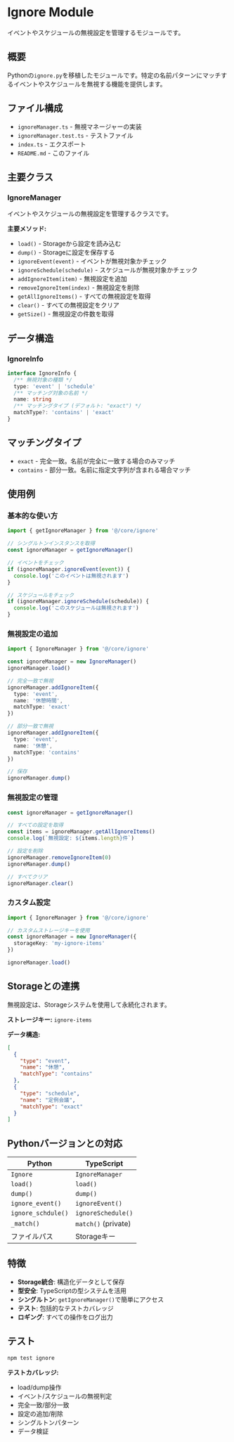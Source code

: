 # Ignore Module

イベントやスケジュールの無視設定を管理するモジュールです。

## 概要

Pythonの`ignore.py`を移植したモジュールです。特定の名前パターンにマッチするイベントやスケジュールを無視する機能を提供します。

## ファイル構成

- `ignoreManager.ts` - 無視マネージャーの実装
- `ignoreManager.test.ts` - テストファイル
- `index.ts` - エクスポート
- `README.md` - このファイル

## 主要クラス

### IgnoreManager

イベントやスケジュールの無視設定を管理するクラスです。

**主要メソッド:**

- `load()` - Storageから設定を読み込む
- `dump()` - Storageに設定を保存する
- `ignoreEvent(event)` - イベントが無視対象かチェック
- `ignoreSchedule(schedule)` - スケジュールが無視対象かチェック
- `addIgnoreItem(item)` - 無視設定を追加
- `removeIgnoreItem(index)` - 無視設定を削除
- `getAllIgnoreItems()` - すべての無視設定を取得
- `clear()` - すべての無視設定をクリア
- `getSize()` - 無視設定の件数を取得

## データ構造

### IgnoreInfo

```typescript
interface IgnoreInfo {
  /** 無視対象の種類 */
  type: 'event' | 'schedule'
  /** マッチング対象の名前 */
  name: string
  /** マッチングタイプ (デフォルト: "exact") */
  matchType?: 'contains' | 'exact'
}
```

## マッチングタイプ

- `exact` - 完全一致。名前が完全に一致する場合のみマッチ
- `contains` - 部分一致。名前に指定文字列が含まれる場合マッチ

## 使用例

### 基本的な使い方

```typescript
import { getIgnoreManager } from '@/core/ignore'

// シングルトンインスタンスを取得
const ignoreManager = getIgnoreManager()

// イベントをチェック
if (ignoreManager.ignoreEvent(event)) {
  console.log('このイベントは無視されます')
}

// スケジュールをチェック
if (ignoreManager.ignoreSchedule(schedule)) {
  console.log('このスケジュールは無視されます')
}
```

### 無視設定の追加

```typescript
import { IgnoreManager } from '@/core/ignore'

const ignoreManager = new IgnoreManager()
ignoreManager.load()

// 完全一致で無視
ignoreManager.addIgnoreItem({
  type: 'event',
  name: '休憩時間',
  matchType: 'exact'
})

// 部分一致で無視
ignoreManager.addIgnoreItem({
  type: 'event',
  name: '休憩',
  matchType: 'contains'
})

// 保存
ignoreManager.dump()
```

### 無視設定の管理

```typescript
const ignoreManager = getIgnoreManager()

// すべての設定を取得
const items = ignoreManager.getAllIgnoreItems()
console.log(`無視設定: ${items.length}件`)

// 設定を削除
ignoreManager.removeIgnoreItem(0)
ignoreManager.dump()

// すべてクリア
ignoreManager.clear()
```

### カスタム設定

```typescript
import { IgnoreManager } from '@/core/ignore'

// カスタムストレージキーを使用
const ignoreManager = new IgnoreManager({
  storageKey: 'my-ignore-items'
})

ignoreManager.load()
```

## Storageとの連携

無視設定は、Storageシステムを使用して永続化されます。

**ストレージキー:** `ignore-items`

**データ構造:**
```json
[
  {
    "type": "event",
    "name": "休憩",
    "matchType": "contains"
  },
  {
    "type": "schedule",
    "name": "定例会議",
    "matchType": "exact"
  }
]
```

## Pythonバージョンとの対応

| Python | TypeScript |
|--------|------------|
| `Ignore` | `IgnoreManager` |
| `load()` | `load()` |
| `dump()` | `dump()` |
| `ignore_event()` | `ignoreEvent()` |
| `ignore_schdule()` | `ignoreSchedule()` |
| `_match()` | `match()` (private) |
| ファイルパス | Storageキー |

## 特徴

- **Storage統合**: 構造化データとして保存
- **型安全**: TypeScriptの型システムを活用
- **シングルトン**: `getIgnoreManager()`で簡単にアクセス
- **テスト**: 包括的なテストカバレッジ
- **ロギング**: すべての操作をログ出力

## テスト

```bash
npm test ignore
```

**テストカバレッジ:**
- load/dump操作
- イベント/スケジュールの無視判定
- 完全一致/部分一致
- 設定の追加/削除
- シングルトンパターン
- データ検証
